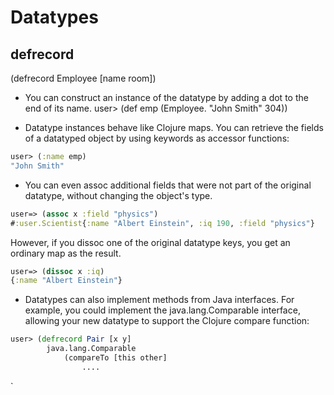 
# Datatypes

## defrecord
(defrecord Employee [name room])

- You can construct an instance of the datatype by adding a dot to the end of its name.
user> (def emp (Employee. "John Smith" 304))

- Datatype instances behave like Clojure maps. You can retrieve the fields of a datatyped object by
using keywords as accessor functions:
```Clojure
user> (:name emp)
"John Smith"
```

- You can even assoc additional fields that were not part of the original datatype, without changing the
object's type.
```Clojure
user=> (assoc x :field "physics")
#:user.Scientist{:name "Albert Einstein", :iq 190, :field "physics"}
```

However, if you dissoc one of the original datatype keys, you get an ordinary map as the result.
```Clojure
user=> (dissoc x :iq)
{:name "Albert Einstein"}
```

- Datatypes can also implement methods from Java interfaces. For example, you could implement the
java.lang.Comparable interface, allowing your new datatype to support the Clojure compare function:
```Clojure 
user> (defrecord Pair [x y]
        java.lang.Comparable
            (compareTo [this other]
                ....
```

`
